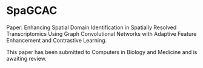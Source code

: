 # SpaGCAC
Paper: Enhancing Spatial Domain Identification in Spatially Resolved Transcriptomics Using Graph Convolutional Networks with Adaptive Feature Enhancement and Contrastive Learning.

This paper has been submitted to Computers in Biology and Medicine and is awaiting review.
